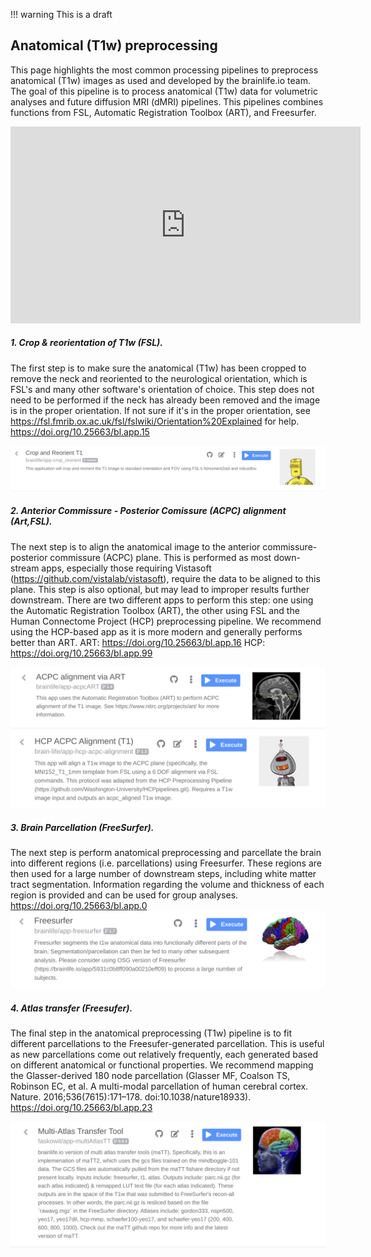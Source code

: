 !!! warning
    This is a draft

## Anatomical (T1w) preprocessing

This page highlights the most common processing pipelines to preprocess anatomical (T1w) images as used and developed by the brainlife.io team. The goal of this pipeline is to process anatomical (T1w) data for volumetric analyses and future diffusion MRI (dMRI) pipelines. This pipelines combines functions from FSL, Automatic Registration Toolbox (ART), and Freesurfer.

<iframe width="560" height="315" src="https://www.youtube.com/embed/hC0Ms3KWD8o" frameborder="0" allow="accelerometer; autoplay; encrypted-media; gyroscope; picture-in-picture" allowfullscreen></iframe>

##### 1. Crop & reorientation of T1w (FSL).

The first step is to make sure the anatomical (T1w) has been cropped to remove the neck and reoriented to the neurological orientation, which is FSL's and many other software's orientation of choice. This step does not need to be performed if the neck has already been removed and the image is in the proper orientation. If not sure if it's in the proper orientation, see https://fsl.fmrib.ox.ac.uk/fsl/fslwiki/Orientation%20Explained for help.
https://doi.org/10.25663/bl.app.15

![crop-reorient](/docs/img/app.crop-reorient.bl.header.png)

##### 2. Anterior Commissure - Posterior Comissure (ACPC) alignment (Art,FSL).

The next step is to align the anatomical image to the anterior commissure-posterior commissure (ACPC) plane. This is performed as most down-stream apps, especially those requiring Vistasoft (https://github.com/vistalab/vistasoft), require the data to be aligned to this plane. This step is also optional, but may lead to improper results further downstream. There are two different apps to perform this step: one using the Automatic Registration Toolbox (ART), the other using FSL and the Human Connectome Project (HCP) preprocessing pipeline. We recommend using the HCP-based app as it is more modern and generally performs better than ART.
ART: https://doi.org/10.25663/bl.app.16
HCP: https://doi.org/10.25663/bl.app.99

![art](/docs/img/app.art.bl.header.png)
![hcp-acpc](/docs/img/app.hcp-acpc.bl.header.png)

##### 3. Brain Parcellation (FreeSurfer).

The next step is perform anatomical preprocessing and parcellate the brain into different regions (i.e. parcellations) using Freesurfer. These regions are then used for a large number of downstream steps, including white matter tract segmentation. Information regarding the volume and thickness of each region is provided and can be used for group analyses.
https://doi.org/10.25663/bl.app.0
![freesurfer](/docs/img/app.freesurfer.bl.header.png)

##### 4. Atlas transfer (Freesufer).

The final step in the anatomical preprocessing (T1w) pipeline is to fit different parcellations to the Freesufer-generated parcellation. This is useful as new parcellations come out relatively frequently, each generated based on different anatomical or functional properties. We recommend mapping the Glasser-derived 180 node parcellation (Glasser MF, Coalson TS, Robinson EC, et al. A multi-modal parcellation of human cerebral cortex. Nature. 2016;536(7615):171–178. doi:10.1038/nature18933).
https://doi.org/10.25663/bl.app.23

![matt](/docs/img/app.matt.bl.header.png)


